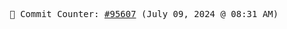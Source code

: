 <p align="center">
    <samp>
        📮 Commit Counter: <a href="https://github.com/Javascript-void0/Javascript-void0/commits/main">#95607</a> (July 09, 2024 @ 08:31 AM)
    </samp>
</p>